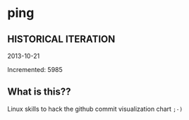 # ping

## HISTORICAL ITERATION
2013-10-21

Incremented: 5985

## What is this?? 
Linux skills to hack the github commit visualization chart `;-)`
